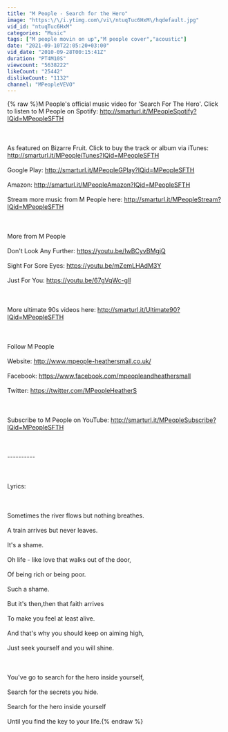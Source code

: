 ```yaml
---
title: "M People - Search for the Hero"
image: "https:\/\/i.ytimg.com\/vi\/ntuqTuc6HxM\/hqdefault.jpg"
vid_id: "ntuqTuc6HxM"
categories: "Music"
tags: ["M people movin on up","M people cover","acoustic"]
date: "2021-09-10T22:05:20+03:00"
vid_date: "2010-09-28T00:15:41Z"
duration: "PT4M10S"
viewcount: "5638222"
likeCount: "25442"
dislikeCount: "1132"
channel: "MPeopleVEVO"
---
```

{% raw %}M People's official music video for 'Search For The Hero'. Click to listen to M People on Spotify: <a rel="nofollow" target="blank" href="http://smarturl.it/MPeopleSpotify?IQid=MPeopleSFTH">http://smarturl.it/MPeopleSpotify?IQid=MPeopleSFTH</a><br /><br /><br /><br />As featured on Bizarre Fruit. Click to buy the track or album via iTunes: <a rel="nofollow" target="blank" href="http://smarturl.it/MPeopleiTunes?IQid=MPeopleSFTH">http://smarturl.it/MPeopleiTunes?IQid=MPeopleSFTH</a><br /><br />Google Play: <a rel="nofollow" target="blank" href="http://smarturl.it/MPeopleGPlay?IQid=MPeopleSFTH">http://smarturl.it/MPeopleGPlay?IQid=MPeopleSFTH</a><br /><br />Amazon: <a rel="nofollow" target="blank" href="http://smarturl.it/MPeopleAmazon?IQid=MPeopleSFTH">http://smarturl.it/MPeopleAmazon?IQid=MPeopleSFTH</a><br /><br />Stream more music from M People here: <a rel="nofollow" target="blank" href="http://smarturl.it/MPeopleStream?IQid=MPeopleSFTH">http://smarturl.it/MPeopleStream?IQid=MPeopleSFTH</a><br /><br /><br /><br />More from M People<br /><br />Don't Look Any Further: <a rel="nofollow" target="blank" href="https://youtu.be/IwBCyvBMgjQ">https://youtu.be/IwBCyvBMgjQ</a><br /><br />Sight For Sore Eyes: <a rel="nofollow" target="blank" href="https://youtu.be/mZemLHAdM3Y">https://youtu.be/mZemLHAdM3Y</a><br /><br />Just For You: <a rel="nofollow" target="blank" href="https://youtu.be/67gVqWc-glI">https://youtu.be/67gVqWc-glI</a><br /><br /><br /><br />More ultimate 90s videos here: <a rel="nofollow" target="blank" href="http://smarturl.it/Ultimate90?IQid=MPeopleSFTH">http://smarturl.it/Ultimate90?IQid=MPeopleSFTH</a><br /><br /><br /><br />Follow M People <br /><br />Website: <a rel="nofollow" target="blank" href="http://www.mpeople-heathersmall.co.uk/">http://www.mpeople-heathersmall.co.uk/</a><br /><br />Facebook: <a rel="nofollow" target="blank" href="https://www.facebook.com/mpeopleandheathersmall">https://www.facebook.com/mpeopleandheathersmall</a><br /><br />Twitter: <a rel="nofollow" target="blank" href="https://twitter.com/MPeopleHeatherS">https://twitter.com/MPeopleHeatherS</a><br /><br /><br /><br />Subscribe to M People on YouTube: <a rel="nofollow" target="blank" href="http://smarturl.it/MPeopleSubscribe?IQid=MPeopleSFTH">http://smarturl.it/MPeopleSubscribe?IQid=MPeopleSFTH</a><br /><br /><br /><br />----------<br /><br /><br /><br />Lyrics:<br /><br /><br /><br />Sometimes the river flows but nothing breathes.<br /><br />A train arrives but never leaves.<br /><br />It's a shame.<br /><br />Oh life - like love that walks out of the door,<br /><br />Of being rich or being poor.<br /><br />Such a shame.<br /><br />But it's then,then that faith arrives<br /><br />To make you feel at least alive.<br /><br />And that's why you should keep on aiming high,<br /><br />Just seek yourself and you will shine.<br /><br /><br /><br />You've go to search for the hero inside yourself,<br /><br />Search for the secrets you hide.<br /><br />Search for the hero inside yourself<br /><br />Until you find the key to your life.{% endraw %}
